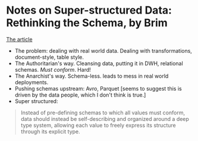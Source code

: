 # Notes on Super-structured Data: Rethinking the Schema, by Brim

[The article](https://www.brimdata.io/blog/super-structured-data/)

* The problem: dealing with real world data. Dealing with transformations, document-style, table style.
* The Authoritarian's way. Cleansing data, putting it in DWH, relational schemas. _Must conform_. Hard!
* The Anarchist's way. Schema-less. leads to mess in real world deployments.
* Pushing schemas upstream: Avro, Parquet [seems to suggest this is driven by the data people, which I don't think is true.]
* Super structured:
> Instead of pre-defining schemas to which all values must conform, data should instead be self-describing and organized around a deep type system, allowing each value to freely express its structure through its explicit type.

